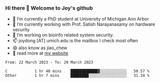 ### Hi there 👋 Welcome to Joy's github

- 🔭 I’m currently a PhD student at University of Michigan Ann Arbor
- 🌱 I’m currently working with Prof. Satish Narayanasamy on hardware security
- 👯 I’m working on bioinfo related system security. 
- 📫 joydong [AT] umich.edu is the mailbox I check most often
- 😄 also know as jiao_chew
- 💬 read more at [my website](https://joydddd.github.io/)
<!--START_SECTION:waka-->

```text
From: 22 March 2023 - To: 29 March 2023

C            1 hr 48 mins    ████████████▓░░░░░░░░░░░░   50.57 %
Other        1 hr 7 mins     ████████░░░░░░░░░░░░░░░░░   31.34 %
```

<!--END_SECTION:waka-->
